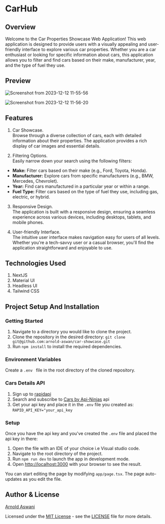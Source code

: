 # CarHub

## Overview

Welcome to the Car Properties Showcase Web Application! This web application is designed to provide users with a visually appealing and user-friendly interface to explore various car properties. Whether you are a car enthusiast or looking for specific information about cars, this application allows you to filter and find cars based on their make, manufacturer, year, and the type of fuel they use.

## Preview

![Screenshot from 2023-12-12 11-55-56](https://github.com/arnold-aswan/car-showcase/assets/135007872/a7d32bd8-cf06-4854-9d38-21824de35895)

![Screenshot from 2023-12-12 11-56-20](https://github.com/arnold-aswan/car-showcase/assets/135007872/39ff467b-40af-4b45-b863-5deec5a18206)

## Features

1. Car Showcase.<br/>
   Browse through a diverse collection of cars, each with detailed information about their properties. The application provides a rich display of car images and essential details.

2. Filtering Options.<br/>
   Easily narrow down your search using the following filters:

- **Make:** Filter cars based on their make (e.g., Ford, Toyota, Honda).
- **Manufacturer:** Explore cars from specific manufacturers (e.g., BMW, Mercedes, Chevrolet).
- **Year:** Find cars manufactured in a particular year or within a range.
- **Fuel Type:** Filter cars based on the type of fuel they use, including gas, electric, or hybrid.

3. Responsive Design.<br/>
   The application is built with a responsive design, ensuring a seamless experience across various devices, including desktops, tablets, and mobile phones.

4. User-friendly Interface.<br/>
   The intuitive user interface makes navigation easy for users of all levels. Whether you're a tech-savvy user or a casual browser, you'll find the application straightforward and enjoyable to use.

## Technologies Used

1. NextJS
2. Material UI
3. Headless UI
4. Tailwind CSS

## Project Setup And Installation

### Getting Started

1. Navigate to a directory you would like to clone the project.
2. Clone the repository in the desired directory: `git clone git@github.com:arnold-aswan/car-showcase.git`
3. Run `npm install` to install the required dependencies.

### Environment Variables

Create a `.env ` file in the root directory of the cloned repository.

### Cars Details API

1. Sign up to [rapidapi](https://rapidapi.com/)
2. Search and subscribe to [Cars by Api-Ninjas](https://rapidapi.com/apininjas/api/cars-by-api-ninjas/) api
3. Get your api key and place it in the `.env` file you created as: `RAPID_API_KEY="your_api_key `

### Setup

Once you have the api key and you've created the `.env` file and placed the api key in there:

1. Open the file with an IDE of your choice i.e Visual studio code.
2. Navigate to the root directory of the project.
3. Run `npm run dev` to launch the app in development mode.
4. Open [http://localhost:3000](http://localhost:3000) with your browser to see the result.

You can start editing the page by modifying `app/page.tsx`. The page auto-updates as you edit the file.

## Author & License

[Arnold Aswani](https://github.com/arnold-aswan)

Licensed under the [MIT License](LICENSE) - see the [LICENSE](LICENSE) file for more details.
